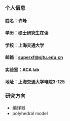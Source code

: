 ### 个人信息
#### 姓名：许峰
#### 学历：硕士研究生在读
#### 学校：上海交通大学
#### 邮箱：superxf@sjtu.edu.cn
#### 实验室：ACA lab
#### 地址：上海交通大学电院3-125

### 研究方向
- 编译器
- polyhedral model


